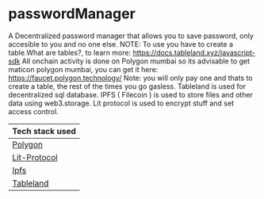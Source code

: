 # passwordManager
A Decentralized password manager that allows you to save password, only accesible to you and no one else.
NOTE: To use you have to create a table.What are tables?, to learn more: https://docs.tableland.xyz/javascript-sdk 
All onchain activity is done on Polygon mumbai so its advisable to get maticon polygon mumbai, you can get it here: https://faucet.polygon.technology/
Note: you will only pay one and thats to create a table, the rest of the times you go gasless.
Tableland is used for decentralized sql database.
IPFS ( Filecoin ) is used to store files and other data using web3.storage.
Lit protocol is used to encrypt stuff and set access control.
<table>
<thead>
<tr>
<th>Tech stack used</th>
</tr>
</thead>
<tbody>
<tr>
<td><a href="https://polygon.technology/">Polygon</a></td>
</tr>
<tr>
<td><a href="https://developer.litprotocol.com/">Lit-Protocol</a></td>
</tr>
<tr>
<td><a href="https://ipfs.tech/">Ipfs</a></td>
</tr>
<tr>
<td><a href="https://docs.tableland.xyz/">Tableland</a></td>
</tr>
</tbody>
</table>
